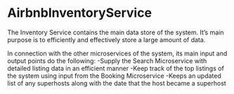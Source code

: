 # AirbnbInventoryService

The Inventory Service contains the main data store of the system. It’s main purpose is to efficiently and effectively store a large amount of data.

In connection with the other microservices of the system, its main input and output points do the following:
-Supply the Search Microservice with detailed listing data in an efficient manner
-Keep track of the top listings of the system using input from the Booking Microservice
-Keeps an updated list of any superhosts along with the date that the host became a superhost